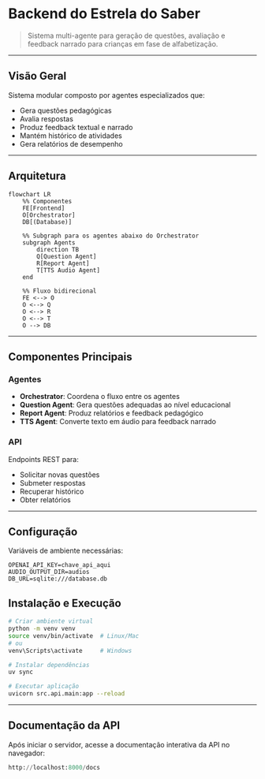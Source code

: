 # Backend do Estrela do Saber

> Sistema multi-agente para geração de questões, avaliação e feedback narrado para crianças em fase de alfabetização.

---
## Visão Geral

Sistema modular composto por agentes especializados que:
- Gera questões pedagógicas
- Avalia respostas
- Produz feedback textual e narrado
- Mantém histórico de atividades
- Gera relatórios de desempenho

---
## Arquitetura

```mermaid
flowchart LR
    %% Componentes
    FE[Frontend]
    O[Orchestrator]
    DB[(Database)]

    %% Subgraph para os agentes abaixo do Orchestrator
    subgraph Agents
        direction TB
        Q[Question Agent]
        R[Report Agent]
        T[TTS Audio Agent]
    end

    %% Fluxo bidirecional
    FE <--> O
    O <--> Q
    O <--> R
    O <--> T
    O --> DB

```

---
## Componentes Principais

### Agentes
- **Orchestrator**: Coordena o fluxo entre os agentes
- **Question Agent**: Gera questões adequadas ao nível educacional
- **Report Agent**: Produz relatórios e feedback pedagógico
- **TTS Agent**: Converte texto em áudio para feedback narrado

### API
Endpoints REST para:
- Solicitar novas questões
- Submeter respostas
- Recuperar histórico
- Obter relatórios

---
## Configuração

Variáveis de ambiente necessárias:
```env
OPENAI_API_KEY=chave_api_aqui
AUDIO_OUTPUT_DIR=audios
DB_URL=sqlite:///database.db
```

## Instalação e Execução

```bash
# Criar ambiente virtual
python -m venv venv
source venv/bin/activate  # Linux/Mac
# ou
venv\Scripts\activate     # Windows

# Instalar dependências
uv sync

# Executar aplicação
uvicorn src.api.main:app --reload
```

---
## Documentação da API

Após iniciar o servidor, acesse a documentação interativa da API no navegador:


```python
http://localhost:8000/docs
```
